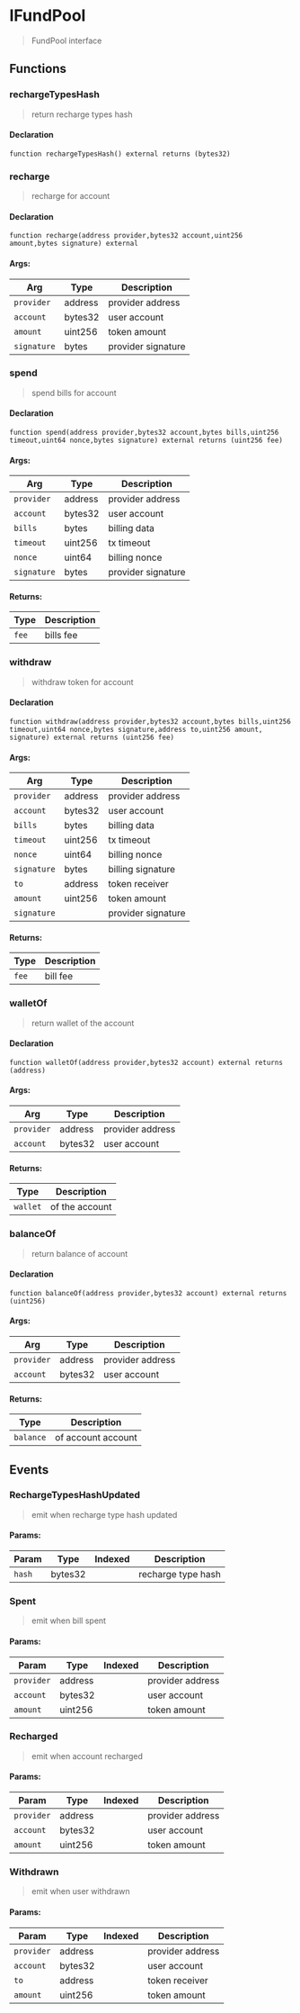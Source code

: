 # IFundPool



> FundPool interface


## Functions
### rechargeTypesHash

> return recharge types hash

#### Declaration
```
function rechargeTypesHash() external returns (bytes32)
```



### recharge

> recharge for account


#### Declaration
```
function recharge(address provider,bytes32 account,uint256 amount,bytes signature) external
```

#### Args:
| Arg | Type | Description |
| --- | --- | --- |
|`provider` | address | provider address
|`account` | bytes32 | user account
|`amount` | uint256 | token amount
|`signature` | bytes | provider signature

### spend

> spend bills for account


#### Declaration
```
function spend(address provider,bytes32 account,bytes bills,uint256 timeout,uint64 nonce,bytes signature) external returns (uint256 fee)
```

#### Args:
| Arg | Type | Description |
| --- | --- | --- |
|`provider` | address | provider address
|`account` | bytes32 | user account
|`bills` | bytes | billing data
|`timeout` | uint256 | tx timeout
|`nonce` | uint64 | billing nonce
|`signature` | bytes | provider signature

#### Returns:
| Type | Description |
| --- | --- |
|`fee` | bills fee
### withdraw

> withdraw token for account


#### Declaration
```
function withdraw(address provider,bytes32 account,bytes bills,uint256 timeout,uint64 nonce,bytes signature,address to,uint256 amount, signature) external returns (uint256 fee)
```

#### Args:
| Arg | Type | Description |
| --- | --- | --- |
|`provider` | address | provider address
|`account` | bytes32 | user account
|`bills` | bytes | billing data
|`timeout` | uint256 | tx timeout
|`nonce` | uint64 | billing nonce
|`signature` | bytes | billing signature
|`to` | address | token receiver
|`amount` | uint256 | token amount
|`signature` |  | provider signature

#### Returns:
| Type | Description |
| --- | --- |
|`fee` | bill fee
### walletOf

> return wallet of the account


#### Declaration
```
function walletOf(address provider,bytes32 account) external returns (address)
```

#### Args:
| Arg | Type | Description |
| --- | --- | --- |
|`provider` | address | provider address
|`account` | bytes32 | user account

#### Returns:
| Type | Description |
| --- | --- |
|`wallet` | of the account
### balanceOf

> return balance of account


#### Declaration
```
function balanceOf(address provider,bytes32 account) external returns (uint256)
```

#### Args:
| Arg | Type | Description |
| --- | --- | --- |
|`provider` | address | provider address
|`account` | bytes32 | user account

#### Returns:
| Type | Description |
| --- | --- |
|`balance` | of account account

## Events

### RechargeTypesHashUpdated

> emit when recharge type hash updated

  
#### Params:
| Param | Type | Indexed | Description |
| --- | --- | :---: | --- |
|`hash` | bytes32 |  | recharge type hash
### Spent

> emit when bill spent

  
#### Params:
| Param | Type | Indexed | Description |
| --- | --- | :---: | --- |
|`provider` | address |  | provider address
|`account` | bytes32 |  | user account
|`amount` | uint256 |  | token amount
### Recharged

> emit when account recharged

  
#### Params:
| Param | Type | Indexed | Description |
| --- | --- | :---: | --- |
|`provider` | address |  | provider address
|`account` | bytes32 |  | user account
|`amount` | uint256 |  | token amount
### Withdrawn

> emit when user withdrawn

  
#### Params:
| Param | Type | Indexed | Description |
| --- | --- | :---: | --- |
|`provider` | address |  | provider address
|`account` | bytes32 |  | user account
|`to` | address |  | token receiver
|`amount` | uint256 |  | token amount
